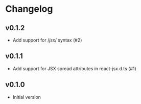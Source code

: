 # Changelog

## v0.1.2

- Add support for /*jsx*/ syntax (#2)

## v0.1.1

- Add support for JSX spread attributes in react-jsx.d.ts (#1)

## v0.1.0

- Initial version